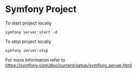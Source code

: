 # Symfony Project

To start project locally 
```
symfony server:start -d
```

To stop project locally 
```
symfony server:stop
```

For more information refer to 
https://symfony.com/doc/current/setup/symfony_server.html